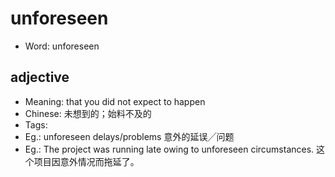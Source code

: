# unforeseen

- Word: unforeseen

## adjective

- Meaning: that you did not expect to happen
- Chinese: 未想到的；始料不及的
- Tags: 
- Eg.: unforeseen delays/problems 意外的延误╱问题
- Eg.: The project was running late owing to unforeseen circumstances. 这个项目因意外情况而拖延了。


